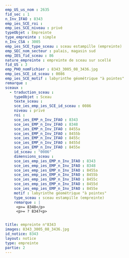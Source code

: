 ```yaml
---
emp_US_us_nom : 2635
fid_sec : 1
n_Inv_IFAO : 8343
emp_ies_SCE_roi : 
emp_ies_SCE_niveau : privé
typeObjet : Empreinte
type_empreinte : simple
n_Inv_CSA : 3005
emp_ies_SCE_type_sceau : sceau estampille (empreinte)
emp_SEC_nom_secteur : palais, magasin sud
emp_IES_fid_sceau : 86
nature_empreinte : empreinte de sceau sur scellé
fid_US : 3
emp_PHO_nomFichier : 8343_3005_08_3436.jpg
emp_ies_SCE_id_sceau : 0086
emp_ies_SCE_motif : labyrinthe géométrique "à pointes"
remarque : 
sceaux :
  - traduction_sceau : 
    typeObjet : Sceau
    texte_sceau : 
    sce_ies_emp_ies_SCE_id_sceau : 0086
    niveau : privé
    roi : 
    sce_ies_EMP_n_Inv_IFAO : 8343
    sce_ies_EMP_n_Inv_IFAO : 8348
    sce_ies_EMP_n_Inv_IFAO : 8455a
    sce_ies_EMP_n_Inv_IFAO : 8455b
    sce_ies_EMP_n_Inv_IFAO : 8455c
    sce_ies_EMP_n_Inv_IFAO : 8455d
    sce_ies_EMP_n_Inv_IFAO : 8455e
    id_sceau : "0086"
    dimensions_sceau : 
    sce_ies_emp_ies_EMP_n_Inv_IFAO : 8343
    sce_ies_emp_ies_EMP_n_Inv_IFAO : 8348
    sce_ies_emp_ies_EMP_n_Inv_IFAO : 8455a
    sce_ies_emp_ies_EMP_n_Inv_IFAO : 8455b
    sce_ies_emp_ies_EMP_n_Inv_IFAO : 8455c
    sce_ies_emp_ies_EMP_n_Inv_IFAO : 8455d
    sce_ies_emp_ies_EMP_n_Inv_IFAO : 8455e
    motif : labyrinthe géométrique "à pointes"
    type_sceau : sceau estampille (empreinte)
    remarque : |
     <p>= 8348</p>
     <p>= ? 8347<p>


title: empreinte n°8343
images: 8343_3005_08_3436.jpg
id_notice: 8343
layout: notice
type: empreinte
partie: 2
---
```

